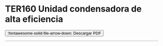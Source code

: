# TER160 Unidad condensadora de alta eficiencia

<button class="md-button md-button--primary" id="download-btn">:fontawesome-solid-file-arrow-down: Descargar PDF</button>
<div id="pdf-render" style="border: 1px solid #ccc; width: 100%; height: auto; overflow: auto;"></div>
<script type="module">
    import * as pdfjsLib from '/js/pdfjs/pdf.mjs';
    document.addEventListener('DOMContentLoaded', function () {
        const url = 'TER160 Unidad condensadora de alta eficiencia.pdf';
        pdfjsLib.GlobalWorkerOptions.workerSrc = '/js/pdfjs/pdf.worker.mjs';
        const container = document.getElementById('pdf-render');
        function renderPage(pdf, pageNumber) {
            return pdf.getPage(pageNumber).then(page => {
                const viewport = page.getViewport({ scale: 1 });
                const containerWidth = container.clientWidth;
                const scale = containerWidth / viewport.width;
                const scaledViewport = page.getViewport({ scale });
                const canvas = document.createElement('canvas');
                canvas.className = 'pdf-page';
                const context = canvas.getContext('2d');
                canvas.height = scaledViewport.height;
                canvas.width = scaledViewport.width;
                container.appendChild(canvas);
                const renderContext = {
                    canvasContext: context,
                    viewport: scaledViewport
                };
                return page.render(renderContext).promise;
            });
        }
        pdfjsLib.getDocument(url).promise.then(pdf => {
            console.log('PDF cargado');
            const totalPages = pdf.numPages;
            const renderPromises = [];
            for (let pageNumber = 1; pageNumber <= totalPages; pageNumber++) {
                renderPromises.push(renderPage(pdf, pageNumber));
            }
            return Promise.all(renderPromises);
        }).then(() => {
            console.log('Todas las páginas renderizadas');
        }).catch(reason => {
            console.error(reason);
        });
        const downloadBtn = document.getElementById('download-btn');
        downloadBtn.addEventListener('click', function () {
            window.location.href = url;
        });
    });
</script>
